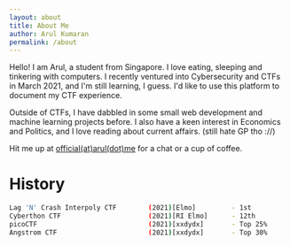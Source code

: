 ```yaml
---
layout: about
title: About Me
author: Arul Kumaran
permalink: /about
---
```

Hello! I am Arul, a student from Singapore. I love eating, sleeping and tinkering with computers. I recently ventured into Cybersecurity and CTFs in March 2021, and I'm still learning, I guess. I'd like to use this platform to document my CTF experience.


Outside of CTFs, I have dabbled in some small web development and machine learning projects before. I also have a keen interest in Economics and Politics, and I love reading about current affairs. (still hate GP tho ://)


Hit me up at [official(at)arul(dot)me](mailto:official@arul.me) for a chat or a cup of coffee.

# History

```bash
Lag 'N' Crash Interpoly CTF        (2021)[Elmo]         - 1st
Cyberthon CTF                      (2021)[RI Elmo]      - 12th
picoCTF                            (2021)[xxdydx]       - Top 25%
Angstrom CTF                       (2021)[xxdydx]       - Top 30%
```
